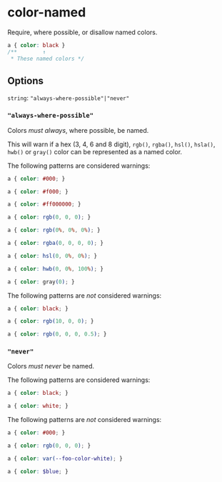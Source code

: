 # color-named

Require, where possible, or disallow named colors.

```css
a { color: black }
/**        ↑
 * These named colors */
```

## Options

`string`: `"always-where-possible"|"never"`

### `"always-where-possible"`

Colors *must always*, where possible, be named.

This will warn if a hex (3, 4, 6 and 8 digit), `rgb()`, `rgba()`, `hsl()`, `hsla()`, `hwb()` or `gray()` color can be represented as a named color.

The following patterns are considered warnings:

```css
a { color: #000; }
```

```css
a { color: #f000; }
```

```css
a { color: #ff000000; }
```

```css
a { color: rgb(0, 0, 0); }
```

```css
a { color: rgb(0%, 0%, 0%); }
```

```css
a { color: rgba(0, 0, 0, 0); }
```

```css
a { color: hsl(0, 0%, 0%); }
```

```css
a { color: hwb(0, 0%, 100%); }
```

```css
a { color: gray(0); }
```

The following patterns are *not* considered warnings:

```css
a { color: black; }
```

```css
a { color: rgb(10, 0, 0); }
```

```css
a { color: rgb(0, 0, 0, 0.5); }
```

### `"never"`

Colors *must never* be named.

The following patterns are considered warnings:

```css
a { color: black; }
```

```css
a { color: white; }
```

The following patterns are *not* considered warnings:

```css
a { color: #000; }
```

```css
a { color: rgb(0, 0, 0); }
```

```css
a { color: var(--foo-color-white); }
```

```scss
a { color: $blue; }
```
